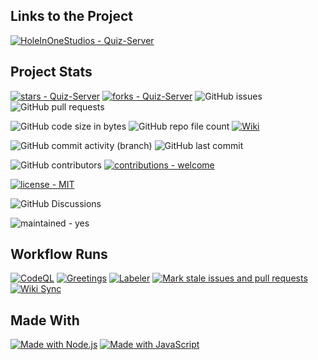 ## Links to the Project

[![HoleInOneStudios - Quiz-Server](https://img.shields.io/static/v1?label=HoleInOneStudios&message=Quiz-Server&color=blue&logo=github)](https://github.com/HoleInOneStudios/Quiz-Server "Go to GitHub repo")

## Project Stats

[![stars - Quiz-Server](https://img.shields.io/github/stars/HoleInOneStudios/Quiz-Server?style=social)](https://github.com.HoleInOneStudios/Quiz-Server)    [![forks - Quiz-Server](https://img.shields.io/github/forks/HoleInOneStudios/Quiz-Server?style=social)](https://github.com/HoleInOneStudios/Quiz-Server)
![GitHub issues](https://img.shields.io/github/issues/HoleInOneStudios/Quiz-Server) ![GitHub pull requests](https://img.shields.io/github/issues-pr/HoleInOneStudios/Quiz-Server)

![GitHub code size in bytes](https://img.shields.io/github/languages/code-size/HoleInOneStudios/Quiz-Server)    ![GitHub repo file count](https://img.shields.io/github/directory-file-count/HoleInOneStudios/Quiz-Server)  [![Wiki](https://img.shields.io/badge/Wiki-blue.svg?style=square)](https://github.com/HoleInOneStudios/Quiz-Server/wiki)

![GitHub commit activity (branch)](https://img.shields.io/github/commit-activity/w/HoleInOneStudios/Quiz-Server)    ![GitHub last commit](https://img.shields.io/github/last-commit/HoleInOneStudios/Quiz-Server)

![GitHub contributors](https://img.shields.io/github/contributors/HoleInOneStudios/Quiz-Server) [![contributions - welcome](https://img.shields.io/badge/contributions-welcome-blue)](/.github/CONTRIBUTING.md "Go to contributions doc")

[![license - MIT](https://img.shields.io/badge/license-MIT-blue)](https://opensource.org/licenses/MIT "Go to MIT license")

![GitHub Discussions](https://img.shields.io/github/discussions/HoleInOneStudios/Quiz-Server)

![maintained - yes](https://img.shields.io/badge/maintained-yes-blue)

## Workflow Runs

[![CodeQL](https://github.com/HoleInOneStudios/Quiz-Server/actions/workflows/codeql-analysis.yml/badge.svg?branch=main)](https://github.com/HoleInOneStudios/Quiz-Server/actions/workflows/codeql-analysis.yml) [![Greetings](https://github.com/HoleInOneStudios/Quiz-Server/actions/workflows/greetings.yml/badge.svg?branch=main)](https://github.com/HoleInOneStudios/Quiz-Server/actions/workflows/greetings.yml)  [![Labeler](https://github.com/HoleInOneStudios/Quiz-Server/actions/workflows/labeler.yml/badge.svg?branch=main)](https://github.com/HoleInOneStudios/Quiz-Server/actions/workflows/labeler.yml)    [![Mark stale issues and pull requests](https://github.com/HoleInOneStudios/Quiz-Server/actions/workflows/stale.yml/badge.svg?branch=main)](https://github.com/HoleInOneStudios/Quiz-Server/actions/workflows/stale.yml)    [![Wiki Sync](https://github.com/HoleInOneStudios/Quiz-Server/actions/workflows/wiki.yml/badge.svg?branch=main)](https://github.com/HoleInOneStudios/Quiz-Server/actions/workflows/wiki.yml)

## Made With

[![Made with Node.js](https://img.shields.io/badge/Node.js->=12-blue?logo=node.js&logoColor=white)](https://nodejs.org "Go to Node.js homepage")    [![Made with JavaScript](https://img.shields.io/badge/Made_with-JavaScript-blue?logo=javascript&logoColor=white)](https://www.javascript.com/ "Go to JavaScript homepage")
